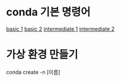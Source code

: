 # conda 기본 명령어
[basic 1](https://niceman.tistory.com/85)
[basic 2](https://niceman.tistory.com/86?category=940952)
[intermediate 1](https://niceman.tistory.com/175)
[intermediate 2](https://niceman.tistory.com/176?category=940952)

# 가상 환경 만들기
conda create -n [이름]